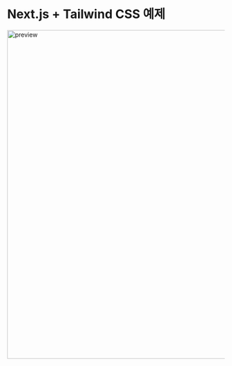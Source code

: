 # Next.js + Tailwind CSS 예제

<img width="760" alt="preview" src="https://github.com/eunjios/next-tailwind-example/assets/77034159/314ec71d-fc7e-4bbe-b05e-1a1d773e0c45">
